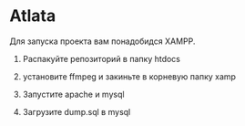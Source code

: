 # Atlata
Для запуска проекта вам понадобидся XAMPP.

1. Распакуйте репозиторий в папку htdocs

2. установите ffmpeg и закиньте в корневую папку xamp

3. Запустите apache и mysql

4. Загрузите dump.sql в mysql

